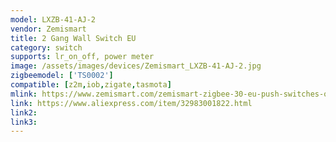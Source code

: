 ```yaml
---
model: LXZB-41-AJ-2
vendor: Zemismart
title: 2 Gang Wall Switch EU
category: switch
supports: lr_on_off, power meter
image: /assets/images/devices/Zemismart_LXZB-41-AJ-2.jpg
zigbeemodel: ['TS0002']
compatible: [z2m,iob,zigate,tasmota]
mlink: https://www.zemismart.com/zemismart-zigbee-30-eu-push-switches-one-gang-wall-light-switch-compatible-with-smartthing-hub-app-phone-p0289.html
link: https://www.aliexpress.com/item/32983001822.html
link2: 
link3: 
---
```


